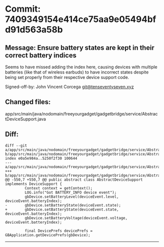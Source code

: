# Commit: 7409349154e414ce75aa9e05494bfd91d563a58b
## Message: Ensure battery states are kept in their correct battery indices

Seems to have missed adding the index here, causing devices with multiple batteries (like that of wireless earbuds) to have incorrect states despite being set properly from their respective device support code.

Signed-off-by: John Vincent Corcega <git@tenseventyseven.xyz>
## Changed files:
app/src/main/java/nodomain/freeyourgadget/gadgetbridge/service/AbstractDeviceSupport.java

## Diff:
```
diff --git a/app/src/main/java/nodomain/freeyourgadget/gadgetbridge/service/AbstractDeviceSupport.java b/app/src/main/java/nodomain/freeyourgadget/gadgetbridge/service/AbstractDeviceSupport.java
index e0a5e984a..5250f2f30 100644
--- a/app/src/main/java/nodomain/freeyourgadget/gadgetbridge/service/AbstractDeviceSupport.java
+++ b/app/src/main/java/nodomain/freeyourgadget/gadgetbridge/service/AbstractDeviceSupport.java
@@ -550,7 +550,7 @@ public abstract class AbstractDeviceSupport implements DeviceSupport {
         Context context = getContext();
         LOG.info("Got BATTERY_INFO device event");
         gbDevice.setBatteryLevel(deviceEvent.level, deviceEvent.batteryIndex);
-        gbDevice.setBatteryState(deviceEvent.state);
+        gbDevice.setBatteryState(deviceEvent.state, deviceEvent.batteryIndex);
         gbDevice.setBatteryVoltage(deviceEvent.voltage, deviceEvent.batteryIndex);
 
         final DevicePrefs devicePrefs = GBApplication.getDevicePrefs(gbDevice);
```
-----------------------------------
